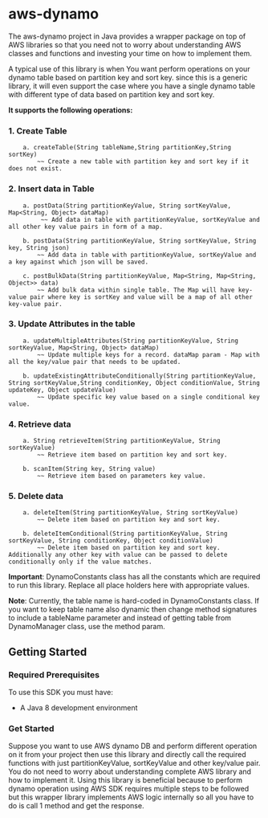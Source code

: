 # aws-dynamo

The aws-dynamo project in Java provides a wrapper package on top of AWS libraries so that you need not to worry about understanding AWS classes and functions and investing your time on how to implement them.

A typical use of this library is when You want perform operations on your dynamo table based on partition key and sort key. since this is a generic library, it will even support the case where you have a single dynamo table with different type of data based on partition key and sort key.

**It supports the following operations:**
### 1. Create Table

```
	a. createTable(String tableName,String partitionKey,String sortKey) 
		~~ Create a new table with partition key and sort key if it does not exist.
```

### 2. Insert data in Table

```
	a. postData(String partitionKeyValue, String sortKeyValue, Map<String, Object> dataMap)
		 ~~ Add data in table with partitionKeyValue, sortKeyValue and  all other key value pairs in form of a map.
		
	b. postData(String partitionKeyValue, String sortKeyValue, String key, String json)
		~~ Add data in table with partitionKeyValue, sortKeyValue and a key against which json will be saved.
		
	c. postBulkData(String partitionKeyValue, Map<String, Map<String, Object>> data)
		~~ Add bulk data within single table. The Map will have key-value pair where key is sortKey and value will be a map of all other key-value pair.
```

### 3.	Update Attributes in the table	

```
	a. updateMultipleAttributes(String partitionKeyValue, String sortKeyValue, Map<String, Object> dataMap)
		~~ Update multiple keys for a record. dataMap param - Map with all the key/value pair that needs to be updated.
		
	b. updateExistingAttributeConditionally(String partitionKeyValue, String sortKeyValue,String conditionKey, Object conditionValue, String 		  updateKey, Object updateValue)
		~~ Update specific key value based on a single conditional key value.
```
		
### 4. Retrieve data

```
	a. String retrieveItem(String partitionKeyValue, String sortKeyValue)
		~~ Retrieve item based on partition key and sort key.
		
	b. scanItem(String key, String value)
		~~ Retrieve item based on parameters key value.
```
		
### 5. Delete data

```
	a. deleteItem(String partitionKeyValue, String sortKeyValue)
		~~ Delete item based on partition key and sort key.
		
	b. deleteItemConditional(String partitionKeyValue, String sortKeyValue, String conditionKey, Object conditionValue)
		~~ Delete item based on partition key and sort key. Additionally any other key with value can be passed to delete conditionally only if the value matches.
```

**Important**: DynamoConstants class has all the constants which are required to run this library. Replace all place holders here with appropriate values.

**Note**: Currently, the table name is hard-coded in DynamoConstants class. If you want to keep table name also dynamic then change method signatures to include a tableName parameter and instead of getting table from DynamoManager class, use the method param. 

## Getting Started

### Required Prerequisites

To use this SDK you must have:

* A Java 8 development environment

### Get Started

Suppose you want to use AWS dynamo DB and perform different operation on it from your project then use this library and directly call the required functions with just partitionKeyValue, sortKeyValue and other key/value pair. You do not need to worry about understanding complete AWS library and how to implement it. Using this library is beneficial because to perform dynamo operation using AWS SDK requires multiple steps to be followed but this wrapper library implements AWS logic internally so all you have to do is call 1 method and get the response. 

